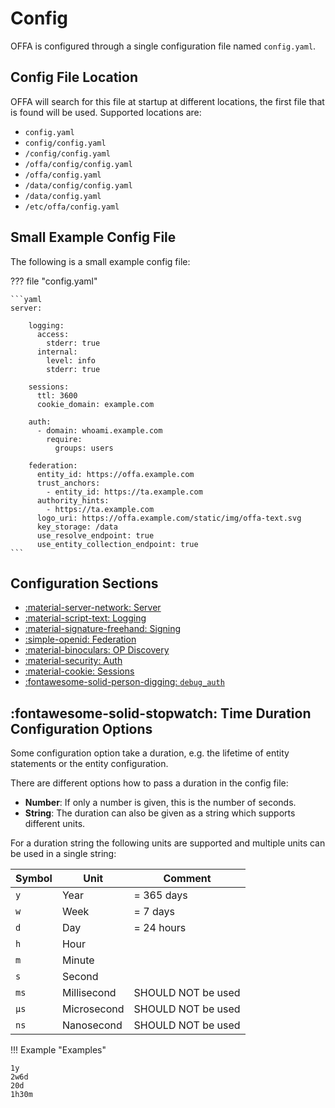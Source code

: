 # Config
OFFA is configured through a single configuration file named `config.yaml`.

## Config File Location

OFFA will search for this file at startup at different locations, the first 
file that is found will be used. Supported locations are:

- `config.yaml`
- `config/config.yaml`
- `/config/config.yaml`
- `/offa/config/config.yaml`
- `/offa/config.yaml`
- `/data/config/config.yaml`
- `/data/config.yaml`
- `/etc/offa/config.yaml`

## Small Example Config File
The following is a small example config file:

??? file "config.yaml"

    ```yaml
    server:

        logging:
          access:
            stderr: true
          internal:
            level: info
            stderr: true

        sessions:
          ttl: 3600
          cookie_domain: example.com

        auth:
          - domain: whoami.example.com
            require:
              groups: users

        federation:
          entity_id: https://offa.example.com
          trust_anchors:
            - entity_id: https://ta.example.com
          authority_hints:
            - https://ta.example.com
          logo_uri: https://offa.example.com/static/img/offa-text.svg
          key_storage: /data
          use_resolve_endpoint: true
          use_entity_collection_endpoint: true
    ```

## Configuration Sections

<div class="grid cards" markdown>

- [:material-server-network: Server](server.md)
- [:material-script-text: Logging](logging.md)
- [:material-signature-freehand: Signing](signing.md)
- [:simple-openid: Federation](federation.md)
- [:material-binoculars: OP Discovery](op_discovery.md)
- [:material-security: Auth](auth.md)
- [:material-cookie: Sessions](sessions.md)
- [:fontawesome-solid-person-digging: `debug_auth`](debug_auth.md)

</div>

## :fontawesome-solid-stopwatch: Time Duration Configuration Options
Some configuration option take a duration, e.g. the lifetime of entity
statements or the entity configuration.

There are different options how to pass a duration in the config file:

- **Number**: If only a number is given, this is the number of seconds.
- **String**: The duration can also be given as a string which supports
  different units.

For a duration string the following units are supported and multiple units
can be used in a single string:

| Symbol | Unit        | Comment            |
|--------|-------------|--------------------|
| `y`    | Year        | = 365 days         |
| `w`    | Week        | = 7 days           |
| `d`    | Day         | = 24 hours         |
| `h`    | Hour        |                    |
| `m`    | Minute      |                    |
| `s`    | Second      |                    |
| `ms`   | Millisecond | SHOULD NOT be used |
| `µs`   | Microsecond | SHOULD NOT be used |
| `ns`   | Nanosecond  | SHOULD NOT be used |


!!! Example "Examples"
```
1y
2w6d
20d
1h30m
```
